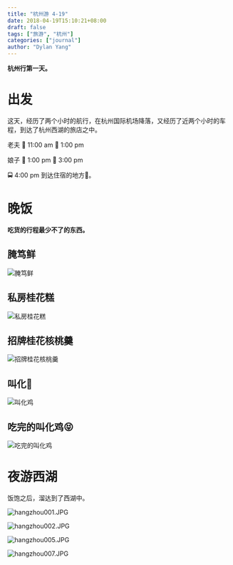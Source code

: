 ```yaml
---
title: "杭州游 4-19"
date: 2018-04-19T15:10:21+08:00
draft: false
tags: ["旅游", "杭州"]
categories: ["journal"]
author: "Dylan Yang"
---
```


**杭州行第一天。**

# 出发

这天，经历了两个小时的航行，在杭州国际机场降落，又经历了近两个小时的车程，到达了杭州西湖的旅店之中。

老夫 🛫 11:00 am 🛬 1:00 pm

娘子 🛫 1:00 pm 🛬 3:00 pm

🚍 4:00 pm 到达住宿的地方🏨。
<!--more-->

# 晚饭

**吃货的行程最少不了的东西。**

## 腌笃鲜
![腌笃鲜](https://i.loli.net/2018/06/10/5b1cfc85a2888.jpg)

## 私房桂花糕
![私房桂花糕](https://i.loli.net/2018/06/10/5b1cfc178f3ba.jpg)

## 招牌桂花核桃羹
![招牌桂花核桃羹](https://i.loli.net/2018/06/10/5b1cfc1b1b3b6.jpg)

## 叫化🐣
![叫化鸡](https://i.loli.net/2018/06/10/5b1cfc8a76e56.jpg)

## 吃完的叫化鸡😝
![吃完的叫化鸡](https://i.loli.net/2018/06/10/5b1cfcff05c5a.jpg)

# 夜游西湖

饭饱之后，溜达到了西湖中。

![hangzhou001.JPG](https://i.loli.net/2018/06/10/5b1cfa513a424.jpg)

![hangzhou002.JPG](https://i.loli.net/2018/06/10/5b1cfac1a5962.jpg)

![hangzhou005.JPG](https://i.loli.net/2018/06/10/5b1cfc0e1d740.jpg)

![hangzhou007.JPG](https://i.loli.net/2018/06/10/5b1cfc1ebb36f.jpg)